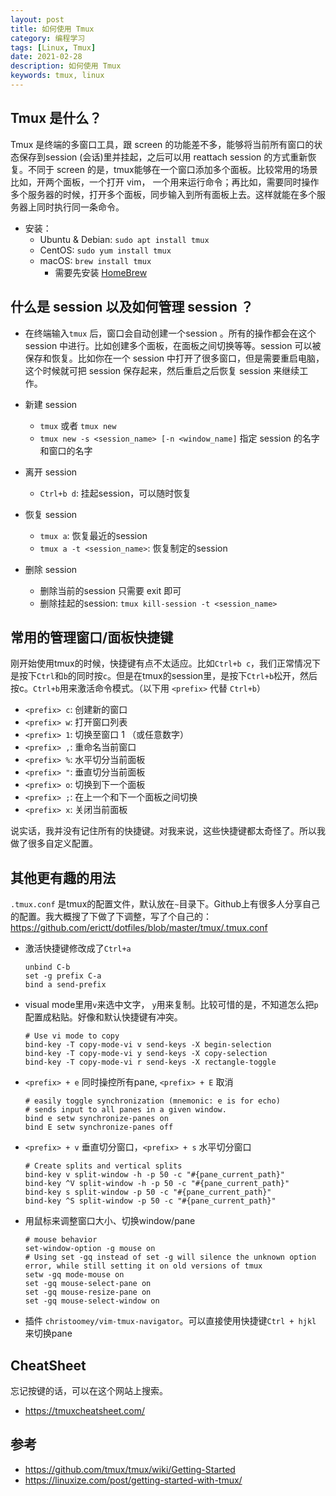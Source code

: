 ```yaml
---
layout: post
title: 如何使用 Tmux
category: 编程学习
tags: [Linux, Tmux]
date: 2021-02-28
description: 如何使用 Tmux
keywords: tmux, linux
---
```


## Tmux 是什么？

Tmux 是终端的多窗口工具，跟 screen 的功能差不多，能够将当前所有窗口的状态保存到session (会话)里并挂起，之后可以用 reattach session 的方式重新恢复。不同于 screen 的是，tmux能够在一个窗口添加多个面板。比较常用的场景比如，开两个面板，一个打开 vim， 一个用来运行命令；再比如，需要同时操作多个服务器的时候，打开多个面板，同步输入到所有面板上去。这样就能在多个服务器上同时执行同一条命令。

* 安装：
    * Ubuntu & Debian: `sudo apt install tmux`
    * CentOS: `sudo yum install tmux`
    * macOS: `brew install tmux`
        * 需要先安装 [HomeBrew](https://brew.sh/index_zh-cn)

## 什么是 session 以及如何管理 session ？

* 在终端输入`tmux` 后，窗口会自动创建一个session 。所有的操作都会在这个 session 中进行。比如创建多个面板，在面板之间切换等等。session 可以被保存和恢复。比如你在一个 session 中打开了很多窗口，但是需要重启电脑，这个时候就可把 session 保存起来，然后重启之后恢复 session 来继续工作。

* 新建 session
    * `tmux` 或者 `tmux new`
    * `tmux new -s <session_name> [-n <window_name]` 指定 session 的名字和窗口的名字
* 离开 session
    * `Ctrl+b d`: 挂起session，可以随时恢复
* 恢复 session
    * `tmux a`: 恢复最近的session
    * `tmux a -t <session_name>`: 恢复制定的session
* 删除 session
    * 删除当前的session 只需要 exit 即可
    * 删除挂起的session: `tmux kill-session -t <session_name>`

## 常用的管理窗口/面板快捷键

刚开始使用tmux的时候，快捷键有点不太适应。比如`Ctrl+b c`，我们正常情况下是按下`Ctrl`和`b`的同时按`c`。但是在tmux的session里，是按下`Ctrl+b`松开，然后按c。`Ctrl+b`用来激活命令模式。（以下用 `<prefix>` 代替 `Ctrl+b`）

* `<prefix> c`: 创建新的窗口
* `<prefix> w`: 打开窗口列表
* `<prefix> 1`: 切换至窗口 1 （或任意数字）
* `<prefix> ,`: 重命名当前窗口
* `<prefix> %`: 水平切分当前面板
* `<prefix> "`: 垂直切分当前面板
* `<prefix> o`: 切换到下一个面板
* `<prefix> ;`: 在上一个和下一个面板之间切换
* `<prefix> x`: 关闭当前面板

说实话，我并没有记住所有的快捷键。对我来说，这些快捷键都太奇怪了。所以我做了很多自定义配置。

## 其他更有趣的用法

`.tmux.conf` 是tmux的配置文件，默认放在`~`目录下。Github上有很多人分享自己的配置。我大概搜了下做了下调整，写了个自己的：https://github.com/erictt/dotfiles/blob/master/tmux/.tmux.conf

* 激活快捷键修改成了`Ctrl+a`
    ```
    unbind C-b
    set -g prefix C-a
    bind a send-prefix
    ```
* visual mode里用`v`来选中文字， `y`用来复制。比较可惜的是，不知道怎么把`p`配置成粘贴。好像和默认快捷键有冲突。

    ```
    # Use vi mode to copy
    bind-key -T copy-mode-vi v send-keys -X begin-selection
    bind-key -T copy-mode-vi y send-keys -X copy-selection
    bind-key -T copy-mode-vi r send-keys -X rectangle-toggle
    ```

* `<prefix> + e` 同时操控所有pane, `<prefix> + E` 取消

    ```
    # easily toggle synchronization (mnemonic: e is for echo)
    # sends input to all panes in a given window.
    bind e setw synchronize-panes on
    bind E setw synchronize-panes off
    ```

* `<prefix> + v` 垂直切分窗口，`<prefix> + s` 水平切分窗口

    ```
    # Create splits and vertical splits
    bind-key v split-window -h -p 50 -c "#{pane_current_path}"
    bind-key ^V split-window -h -p 50 -c "#{pane_current_path}"
    bind-key s split-window -p 50 -c "#{pane_current_path}"
    bind-key ^S split-window -p 50 -c "#{pane_current_path}"
    ```

* 用鼠标来调整窗口大小、切换window/pane

    ```
    # mouse behavior
    set-window-option -g mouse on
    # Using set -gq instead of set -g will silence the unknown option error, while still setting it on old versions of tmux
    setw -gq mode-mouse on
    set -gq mouse-select-pane on
    set -gq mouse-resize-pane on
    set -gq mouse-select-window on
    ```

* 插件 `christoomey/vim-tmux-navigator`。可以直接使用快捷键`Ctrl + hjkl` 来切换pane

## CheatSheet

忘记按键的话，可以在这个网站上搜索。

* https://tmuxcheatsheet.com/

## 参考

* https://github.com/tmux/tmux/wiki/Getting-Started
* https://linuxize.com/post/getting-started-with-tmux/
